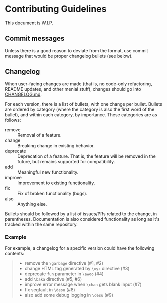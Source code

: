 # Contributing Guidelines

This document is W.I.P.

## Commit messages

Unless there is a good reason to deviate from the format,
use commit message that would be proper changelog bullets (see below).

## Changelog

When user-facing changes are made
(that is, no code-only refactoring, README updates, and other menial stuff),
changes should go into [CHANGELOG.md](CHANGELOG.md).

For each version, there is a list of bullets,
with one change per bullet.
Bullets are ordered by category
(where the category is also the first word of the bullet),
and within each category, by importance.
These categories are as follows:

<dl>
  <dt>remove</dt>
  <dd>Removal of a feature.</dd>
  <dt>change</dt>
  <dd>Breaking change in existing behavior.</dd>
  <dt>deprecate</dt>
  <dd>
    Deprecation of a feature.
    That is, the feature will be removed in the future,
    but remains supported for compatibility.
  </dd>
  <dt>add</dt>
  <dd>Meaningful new functionality.</dd>
  <dt>improve</dt>
  <dd>Improvement to existing functionality.</dd>
  <dt>fix</dt>
  <dd>Fix of broken functionality (bugs).</dd>
  <dt>also</dt>
  <dd>Anything else.</dd>
</dl>

Bullets should be followed by a list of issues/PRs related to the change,
in parentheses.
Documentation is also considered functionality
as long as it's tracked within the same repository.

### Example

For example, a changelog for a specific version could have the following contents:

> - remove the `\garbage` directive (#1, #2)
> - change HTML tag generated by `\xyz` directive (#3)
> - deprecate `fun` parameter in `\awoo` (#4)
> - add `\baka` directive (#5, #6)
> - improve error message when `\chan` gets blank input (#7)
> - fix segfault in `\desu` (#8)
> - also add some debug logging in `\desu` (#9)
